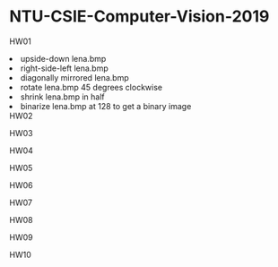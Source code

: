 # NTU-CSIE-Computer-Vision-2019
HW01
<li>upside-down lena.bmp</li>  
<li>right-side-left lena.bmp</li>  
<li>diagonally mirrored lena.bmp</li>  
<li>rotate lena.bmp 45 degrees clockwise</li>  
<li>shrink lena.bmp in half</li>  
<li>binarize lena.bmp at 128 to get a binary image</li>
HW02

HW03

HW04

HW05

HW06

HW07

HW08

HW09

HW10

